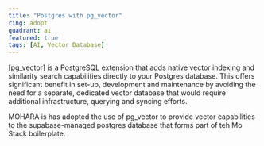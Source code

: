 ```yaml
---
title: "Postgres with pg_vector"
ring: adopt
quadrant: ai
featured: true
tags: [AI, Vector Database]
---
```


[pg_vector] is a PostgreSQL extension that adds native vector indexing and similarity search capabilities directly to your Postgres database. This offers significant benefit in set-up, development and maintenance by avoiding the need for a separate, dedicated vector database that would require additional infrastructure, querying and syncing efforts.

MOHARA is has adopted the use of pg_vector to provide vector capabilities to the supabase-managed postgres database that forms part of teh Mo Stack boilerplate.
